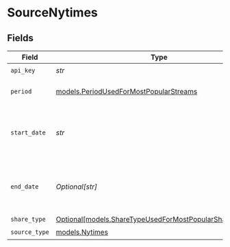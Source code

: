 # SourceNytimes


## Fields

| Field                                                                                                            | Type                                                                                                             | Required                                                                                                         | Description                                                                                                      | Example                                                                                                          |
| ---------------------------------------------------------------------------------------------------------------- | ---------------------------------------------------------------------------------------------------------------- | ---------------------------------------------------------------------------------------------------------------- | ---------------------------------------------------------------------------------------------------------------- | ---------------------------------------------------------------------------------------------------------------- |
| `api_key`                                                                                                        | *str*                                                                                                            | :heavy_check_mark:                                                                                               | API Key                                                                                                          |                                                                                                                  |
| `period`                                                                                                         | [models.PeriodUsedForMostPopularStreams](../models/periodusedformostpopularstreams.md)                           | :heavy_check_mark:                                                                                               | Period of time (in days)                                                                                         |                                                                                                                  |
| `start_date`                                                                                                     | *str*                                                                                                            | :heavy_check_mark:                                                                                               | Start date to begin the article retrieval (format YYYY-MM)                                                       | 2022-08                                                                                                          |
| `end_date`                                                                                                       | *Optional[str]*                                                                                                  | :heavy_minus_sign:                                                                                               | End date to stop the article retrieval (format YYYY-MM)                                                          | 2022-08                                                                                                          |
| `share_type`                                                                                                     | [Optional[models.ShareTypeUsedForMostPopularSharedStream]](../models/sharetypeusedformostpopularsharedstream.md) | :heavy_minus_sign:                                                                                               | Share Type                                                                                                       |                                                                                                                  |
| `source_type`                                                                                                    | [models.Nytimes](../models/nytimes.md)                                                                           | :heavy_check_mark:                                                                                               | N/A                                                                                                              |                                                                                                                  |